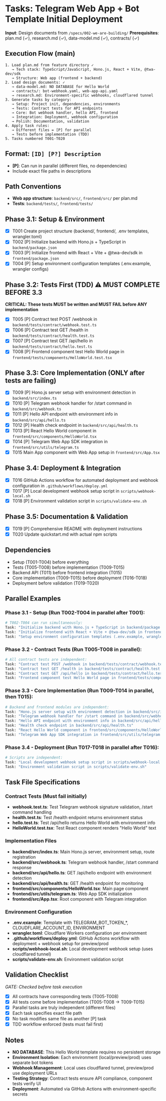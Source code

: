 # Tasks: Telegram Web App + Bot Template Initial Deployment

**Input**: Design documents from `/specs/002-we-are-building/`
**Prerequisites**: plan.md (✓), research.md (✓), data-model.md (✓), contracts/ (✓)

## Execution Flow (main)
```
1. Load plan.md from feature directory ✓
   → Tech stack: TypeScript/JavaScript, Hono.js, React + Vite, @twa-dev/sdk
   → Structure: Web app (frontend + backend)
2. Load design documents: ✓
   → data-model.md: NO DATABASE for Hello World
   → contracts/: bot-webhook.yaml, web-app-api.yaml
   → research.md: Environment-specific webhooks, cloudflared tunnel
3. Generate tasks by category:
   → Setup: Project init, dependencies, environments
   → Tests: Contract tests for API endpoints
   → Core: Bot webhook handler, hello API, frontend
   → Integration: Deployment, webhook configuration
   → Polish: Documentation, validation
4. Apply task rules:
   → Different files = [P] for parallel
   → Tests before implementation (TDD)
5. Tasks numbered T001-T020
```

## Format: `[ID] [P?] Description`
- **[P]**: Can run in parallel (different files, no dependencies)
- Include exact file paths in descriptions

## Path Conventions
- **Web app structure**: `backend/src/`, `frontend/src/` per plan.md
- **Tests**: `backend/tests/`, `frontend/tests/`

## Phase 3.1: Setup & Environment
- [X] T001 Create project structure (backend/, frontend/, .env templates, wrangler.toml)
- [X] T002 [P] Initialize backend with Hono.js + TypeScript in `backend/package.json`
- [X] T003 [P] Initialize frontend with React + Vite + @twa-dev/sdk in `frontend/package.json`
- [X] T004 [P] Setup environment configuration templates (.env.example, wrangler configs)

## Phase 3.2: Tests First (TDD) ⚠️ MUST COMPLETE BEFORE 3.3
**CRITICAL: These tests MUST be written and MUST FAIL before ANY implementation**
- [X] T005 [P] Contract test POST /webhook in `backend/tests/contract/webhook.test.ts`
- [X] T006 [P] Contract test GET /health in `backend/tests/contract/health.test.ts`
- [X] T007 [P] Contract test GET /api/hello in `backend/tests/contract/hello.test.ts`
- [X] T008 [P] Frontend component test Hello World page in `frontend/tests/components/HelloWorld.test.tsx`

## Phase 3.3: Core Implementation (ONLY after tests are failing)
- [X] T009 [P] Hono.js server setup with environment detection in `backend/src/index.ts`
- [X] T010 [P] Telegram webhook handler for /start command in `backend/src/webhook.ts`
- [X] T011 [P] Hello API endpoint with environment info in `backend/src/api/hello.ts`
- [X] T012 [P] Health check endpoint in `backend/src/api/health.ts`
- [X] T013 [P] React Hello World component in `frontend/src/components/HelloWorld.tsx`
- [X] T014 [P] Telegram Web App SDK integration in `frontend/src/utils/telegram.ts`
- [X] T015 Main App component with Web App setup in `frontend/src/App.tsx`

## Phase 3.4: Deployment & Integration
- [X] T016 GitHub Actions workflow for automated deployment and webhook configuration in `.github/workflows/deploy.yml`
- [X] T017 [P] Local development webhook setup script in `scripts/webhook-local.sh`
- [X] T018 [P] Environment validation script in `scripts/validate-env.sh`

## Phase 3.5: Documentation & Validation
- [X] T019 [P] Comprehensive README with deployment instructions
- [X] T020 Update quickstart.md with actual npm scripts

## Dependencies
- Setup (T001-T004) before everything
- Tests (T005-T008) before implementation (T009-T015)
- Backend API (T011) before frontend integration (T015)
- Core implementation (T009-T015) before deployment (T016-T018)
- Deployment before validation (T019-T020)

## Parallel Examples

### Phase 3.1 - Setup (Run T002-T004 in parallel after T001):
```bash
# T002-T004 can run simultaneously:
Task: "Initialize backend with Hono.js + TypeScript in backend/package.json"
Task: "Initialize frontend with React + Vite + @twa-dev/sdk in frontend/package.json"
Task: "Setup environment configuration templates (.env.example, wrangler configs)"
```

### Phase 3.2 - Contract Tests (Run T005-T008 in parallel):
```bash
# All contract tests are independent:
Task: "Contract test POST /webhook in backend/tests/contract/webhook.test.ts"
Task: "Contract test GET /health in backend/tests/contract/health.test.ts"
Task: "Contract test GET /api/hello in backend/tests/contract/hello.test.ts"
Task: "Frontend component test Hello World page in frontend/tests/components/HelloWorld.test.tsx"
```

### Phase 3.3 - Core Implementation (Run T009-T014 in parallel, then T015):
```bash
# Backend and frontend modules are independent:
Task: "Hono.js server setup with environment detection in backend/src/index.ts"
Task: "Telegram webhook handler for /start command in backend/src/webhook.ts"
Task: "Hello API endpoint with environment info in backend/src/api/hello.ts"
Task: "Health check endpoint in backend/src/api/health.ts"
Task: "React Hello World component in frontend/src/components/HelloWorld.tsx"
Task: "Telegram Web App SDK integration in frontend/src/utils/telegram.ts"
```

### Phase 3.4 - Deployment (Run T017-T018 in parallel after T016):
```bash
# Scripts are independent:
Task: "Local development webhook setup script in scripts/webhook-local.sh"
Task: "Environment validation script in scripts/validate-env.sh"
```

## Task File Specifications

### Contract Tests (Must fail initially)
- **webhook.test.ts**: Test Telegram webhook signature validation, /start command handling
- **health.test.ts**: Test /health endpoint returns environment status
- **hello.test.ts**: Test /api/hello returns Hello World with environment info
- **HelloWorld.test.tsx**: Test React component renders "Hello World" text

### Implementation Files
- **backend/src/index.ts**: Main Hono.js server, environment setup, route registration
- **backend/src/webhook.ts**: Telegram webhook handler, /start command response
- **backend/src/api/hello.ts**: GET /api/hello endpoint with environment detection
- **backend/src/api/health.ts**: GET /health endpoint for monitoring
- **frontend/src/components/HelloWorld.tsx**: Main page component
- **frontend/src/utils/telegram.ts**: Web App SDK initialization
- **frontend/src/App.tsx**: Root component with Telegram integration

### Environment Configuration
- **.env.example**: Template with TELEGRAM_BOT_TOKEN_*, CLOUDFLARE_ACCOUNT_ID, ENVIRONMENT
- **wrangler.toml**: Cloudflare Workers configuration per environment
- **.github/workflows/deploy.yml**: GitHub Actions workflow with deployment + webhook setup for preview/prod
- **scripts/webhook-local.sh**: Local development webhook setup (uses cloudflared tunnel)
- **scripts/validate-env.sh**: Environment validation script

## Validation Checklist
*GATE: Checked before task execution*

- [x] All contracts have corresponding tests (T005-T008)
- [x] All tests come before implementation (T005-T008 → T009-T015)
- [x] Parallel tasks are truly independent (different files)
- [x] Each task specifies exact file path
- [x] No task modifies same file as another [P] task
- [x] TDD workflow enforced (tests must fail first)

## Notes
- **NO DATABASE**: This Hello World template requires no persistent storage
- **Environment Isolation**: Each environment (local/preview/prod) uses separate bot tokens
- **Webhook Management**: Local uses cloudflared tunnel, preview/prod use deployment URLs
- **Testing Strategy**: Contract tests ensure API compliance, component tests verify UI
- **Deployment**: Automated via GitHub Actions with environment-specific secrets